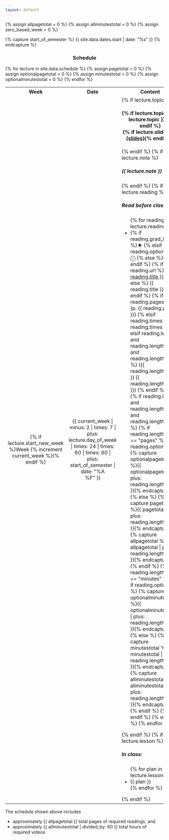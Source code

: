 ```yaml
---
layout: default
---
```


{% assign allpagetotal = 0 %}
{% assign allminutestotal = 0 %}
{% assign zero_based_week = 0 %}

{% capture start_of_semester %}
{{ site.data.dates.start | date: "%s" }}
{% endcapture %}

<!-- {% increment current_week %} -->
<!-- {% assign seconds_in_day = 86400 %} -->



<h3 style="text-align: center">Schedule</h3>

<table class="table table-striped"> 
  <tbody>
    <tr>
    <th style="text-align: center">Week</th>
      <th style="text-align: center">Date</th>
<!--      <th style="text-align: center">Topic</th> -->
    <th style="text-align: center">Content</th>
      <th style="text-align: left">Workload</th>
    </tr>
    {% for lecture in site.data.schedule %}
          {% assign pagetotal = 0 %}
        {% assign optionalpagetotal = 0 %}
        {% assign minutestotal = 0 %}
        {% assign optionalminutestotal = 0 %}
    <tr>
      <td style="text-align: center">{% if lecture.start_new_week %}Week {% increment current_week %}{% endif %}</td>
      <td style="text-align: center">{{ current_week | minus: 2 | times: 7 | plus: lecture.day_of_week |  times: 24 | times: 60 | times: 60 | plus: start_of_semester | date: "%A<br/>%F" }}</td>
<!--      <td style="text-align: center">{% if lecture.topic %}{{ lecture.topic }}{% endif %}<br/>{% if lecture.slides %}<a href="{{ lecture.slides }}">(slides)</a>{% endif %}</td> -->
      <td>
        {% if lecture.topic %}
           <h4 style="text-align: center">{% if lecture.topic %}{{ lecture.topic }}{% endif %}<br/>{% if lecture.slides %}<a href="{{ lecture.slides }}">(slides)</a>{% endif %}</h4>
        {% endif %}      
        {% if lecture.note %}
           <h5>{{ lecture.note }}</h5>
        {% endif %}
        {% if lecture.reading %}
	  <h5>Read before class:</h5>
          <ul>
          {% for reading in lecture.reading %}
            <li>
            {% if reading.grad_level %}&#x2605;
            {% elsif reading.optional %}&#x24d8;
            {% else %}{% endif %}
            {% if reading.url %}
            <a href="{{ reading.url }}">{{ reading.title }}</a>
            {% else %}
            {{ reading.title }} 
            {% endif %}
            {% if reading.pages %}
            (p.&nbsp;{{ reading.pages }})
            {% elsif reading.times %}
            ({{ reading.times }})
            {% elsif reading.length and reading.length.unit and reading.length.value %}
            ({{ reading.length.value }} {{ reading.length.unit }})
            {% endif %}
            </li>
            {% if reading.length and reading.length.unit and reading.length.value %}
                {% if reading.length.unit == "pages" %}
                    {% if reading.optional %}
                        {% capture optionalpagetotal %}{{ optionalpagetotal | plus: reading.length.value }}{% endcapture %}
                    {% else %}
                        {% capture pagetotal %}{{ pagetotal | plus: reading.length.value }}{% endcapture %}
                        {% capture allpagetotal %}{{ allpagetotal | plus: reading.length.value }}{% endcapture %}
                    {% endif %}
                {% elsif reading.length.unit == "minutes" %}
                    {% if reading.optional %}
                        {% capture optionalminutestotal %}{{ optionalminutestotal | plus: reading.length.value }}{% endcapture %}
                    {% else %}
                        {% capture minutestotal %}{{ minutestotal | plus: reading.length.value }}{% endcapture %}
                        {% capture allminutestotal %}{{ allminutestotal | plus: reading.length.value }}{% endcapture %}
                    {% endif %}                
                {% endif %}
            {% endif %}
          {% endfor %}
          </ul>
        {% endif %}
        {% if lecture.lesson %}
          <h5>In class:</h5>
	  <ul>
            {% for plan in lecture.lesson %}
              <li>{{ plan }}</li>
            {% endfor %}
          </ul>
        {% endif %}
      </td>
      <td>
			  {% if pagetotal != 0 %}
			      <p>📖 {{ pagetotal }} pages</p>
			  {% endif %}
			  {% if minutestotal != 0 %}
			      <p>📺 {{ minutestotal }} minutes</p>
			  {% endif %}
			  {% if optionalpagetotal != 0 %}
			      <p>ℹ️ 📖 {{ optionalpagetotal }} pages</p>
			  {% endif %}
			  {% if optionalminutestotal != 0 %}
			      <p>ℹ️ 📺 {{ optionalminutestotal }} minutes</p>
			  {% endif %}
      </td>
    </tr>
    {% endfor %}

  </tbody>
</table>

<p>The schedule shown above includes <ul><li>approximately {{ allpagetotal }} total pages of required readings, and</li><li>approximately {{ allminutestotal | divided_by: 60 }} total hours of required videos</li></ul></p>
